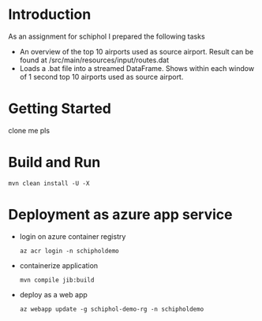 # Introduction 
As an assignment for schiphol I prepared the following tasks

- An overview of the top 10 airports used as source airport. Result can be found at /src/main/resources/input/routes.dat
- Loads a .bat file into a streamed DataFrame. Shows within each window of 1 second top 10 airports used as source airport.

# Getting Started
clone me pls

# Build and Run
`mvn clean install -U -X`

# Deployment as azure app service

- login on azure container registry

  `az acr login -n schipholdemo`

- containerize application

   `mvn compile jib:build`
    
- deploy as a web app

  `az webapp update -g schiphol-demo-rg -n schipholdemo`
  